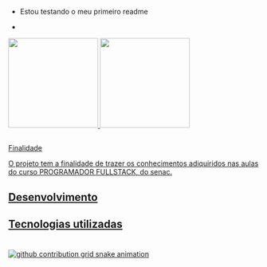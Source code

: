  -  Estou testando o meu primeiro readme
 * 
<div>
<a href="https://github.com/JoaoDev00">
<img loading="lazy" height="180em" src="https://github-readme-stats.vercel.app/api/top-langs/?username=JoaoDev00&layout=compact&langs_count=7&theme=dracula"/>
<img loading="lazy" height="180em" src="https://github-readme-stats.vercel.app/api?username=JoaoDev00&show_icons=true&theme=dracula&include_all_commits=true&count_private=true"/>
</div>

## 


Finalidade

O projeto tem a finalidade de trazer os conhecimentos adiquiridos nas aulas do curso PROGRAMADOR FULLSTACK, do senac.


## Desenvolvimento




## Tecnologias utilizadas



#

<picture align="center">
  <source media="(prefers-color-scheme: dark)" srcset="https://raw.githubusercontent.com/JoaoDev00/JoaoDev00/output/github-contribution-grid-snake-dark.svg">
  <source media="(prefers-color-scheme: light)" srcset="https://raw.githubusercontent.com/JoaoDev00/JoaoDev00/output/github-contribution-grid-snake-dark.svg">
  <img align="center" alt="github contribution grid snake animation" src="https://raw.githubusercontent.com/JoaoDev00/JoaoDev00/output/github-contribution-grid-snake.svg">
</picture>
